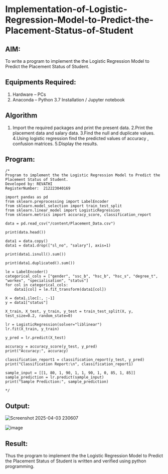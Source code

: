 # Implementation-of-Logistic-Regression-Model-to-Predict-the-Placement-Status-of-Student

## AIM:
To write a program to implement the the Logistic Regression Model to Predict the Placement Status of Student.

## Equipments Required:
1. Hardware – PCs
2. Anaconda – Python 3.7 Installation / Jupyter notebook

## Algorithm
1. Import the required packages and print the present data.
2.Print the placement data and salary data.
3.Find the null and duplicate values.
4.Using logistic regression find the predicted values of accuracy , confusion matrices.
5.Display the results.


## Program:
```
/*
Program to implement the the Logistic Regression Model to Predict the Placement Status of Student.
Developed by: REVATHI
RegisterNumber:  212223040169

import pandas as pd
from sklearn.preprocessing import LabelEncoder
from sklearn.model_selection import train_test_split
from sklearn.linear_model import LogisticRegression
from sklearn.metrics import accuracy_score, classification_report

data = pd.read_csv("/content/Placement_Data.csv")

print(data.head())

data1 = data.copy()
data1 = data1.drop(["sl_no", "salary"], axis=1)

print(data1.isnull().sum())

print(data1.duplicated().sum())

le = LabelEncoder()
categorical_cols = ["gender", "ssc_b", "hsc_b", "hsc_s", "degree_t", "workex", "specialisation", "status"]
for col in categorical_cols:
    data1[col] = le.fit_transform(data1[col])

X = data1.iloc[:, :-1]
y = data1["status"]

X_train, X_test, y_train, y_test = train_test_split(X, y, test_size=0.2, random_state=0)

lr = LogisticRegression(solver="liblinear")
lr.fit(X_train, y_train)

y_pred = lr.predict(X_test)

accuracy = accuracy_score(y_test, y_pred)
print("Accuracy:", accuracy)

classification_report1 = classification_report(y_test, y_pred)
print("Classification Report:\n", classification_report1)

sample_input = [[1, 80, 1, 90, 1, 1, 90, 1, 0, 85, 1, 85]]
sample_prediction = lr.predict(sample_input)
print("Sample Prediction:", sample_prediction)

*/
```

## Output:

![Screenshot 2025-04-03 230607](https://github.com/user-attachments/assets/57b1f6fd-f732-46af-b329-383c97df90b9)

![image](https://github.com/user-attachments/assets/cabe068b-d0a9-457e-9f97-273485c92198)


## Result:
Thus the program to implement the the Logistic Regression Model to Predict the Placement Status of Student is written and verified using python programming.
